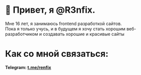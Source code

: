 # 👋 Привет, я @R3nfix. 
Мне 16 лет, я занимаюсь frontend разработкой сайтов. <br>
Пока я только учусь, и в будущем я хочу стать хорошим веб-разработчиком и создавать хорошие и красивые сайты

# Как со мной связаться:
<b>Telegram:<b> <a href="[t.me/renfix](https://t.me/renfix) target='_blank'">[t.me/renfix](https://t.me/renfix)</a>
